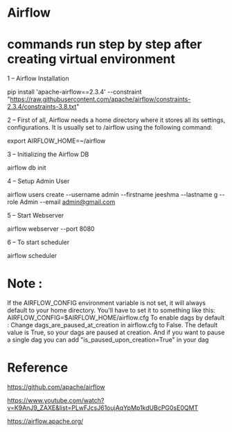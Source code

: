 # Airflow

# commands run step by step after creating virtual environment

1 – Airflow Installation
  
  pip install 'apache-airflow==2.3.4'  --constraint "https://raw.githubusercontent.com/apache/airflow/constraints-2.3.4/constraints-3.8.txt" 

2 – First of all, Airflow needs a home directory where it stores all its settings, configurations. It is usually set to /airflow using the following command:
  
  export AIRFLOW_HOME=~/airflow

3 – Initializing the Airflow DB
  
  airflow db init

4 – Setup Admin User
  
  airflow users create --username admin --firstname jeeshma --lastname g --role Admin --email admin@gmail.com

5 – Start Webserver
  
  airflow webserver --port 8080

6 – To start scheduler
  
  airflow scheduler

# Note : 

If the AIRFLOW_CONFIG environment variable is not set, it will always default to your home directory. You'll have to set it to something like this: AIRFLOW_CONFIG=$AIRFLOW_HOME/airflow.cfg
To enable dags by default : Change dags_are_paused_at_creation in airflow.cfg to False. The default value is True, so your dags are paused at creation. And if you want to pause a single dag you can add "is_paused_upon_creation=True" in your dag 

# Reference
https://github.com/apache/airflow


https://www.youtube.com/watch?v=K9AnJ9_ZAXE&list=PLwFJcsJ61oujAqYpMp1kdUBcPG0sE0QMT


https://airflow.apache.org/
